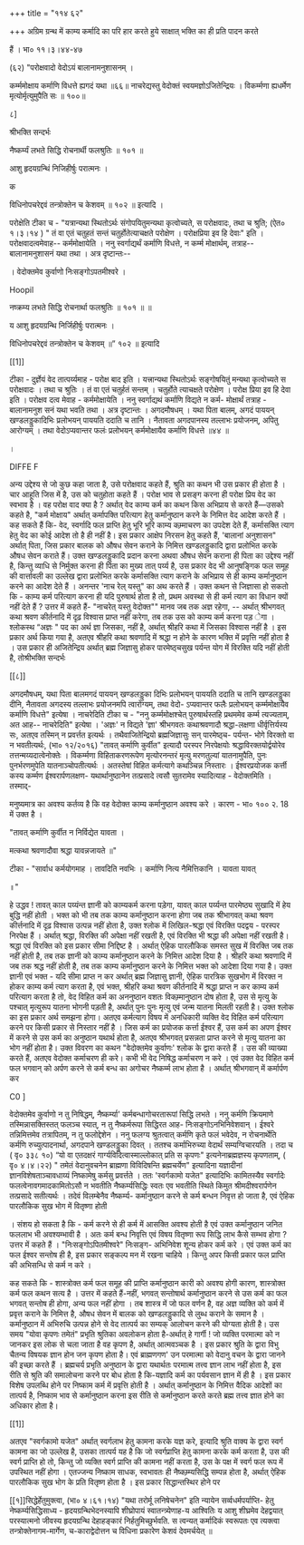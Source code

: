 +++
title = "११४ ६२"

+++
अग्रिम ग्रन्थ में काम्य कर्मादि का परि हार करते हुये साक्षात् भक्ति का ही प्रति पादन करते 

हैं । भा० ११।३।४४-४७ 

(६२) "परोक्षवादो वेदोऽयं बालानामनुशासनम् । 

कर्म्ममोक्षाय कर्माणि विधत्ते ह्यगदं यथा ॥६६॥ नाचरेद्यस्तु वेदोक्तं स्वयमज्ञोऽजितेन्द्रियः । विकर्म्मणा ह्यधर्मेण मृत्योर्मृत्युमुपैति सः ॥ १००॥ 

८] 

श्रीभक्ति सन्दर्भः 

नैष्कर्म्यं लभते सिद्धि रोचनार्थी फलश्रुतिः ॥ १०१ ॥ 

आशु हृदयग्रन्थिं निजिहीर्षुः परात्मनः । 

क 

विधिनोपचरेद्दवं तन्त्रोक्तेन च केशवम् ॥ १०२ ॥ इत्यादि । 

परोक्षेति टीका च - "यत्रान्यथा स्थितोऽर्थः संगोपयितुमन्यथा कृत्वोच्यते, स परोक्षवादः, तथा च श्रुति; (ऐत० १।३।१४ ) " तं वा एतं चतुहतं सन्तं चतुर्होतेत्याचक्षते परोक्षेण । परोक्षप्रिया इव हि देवाः" इति । परोक्षवादत्वमेवाह-- कर्ममोक्षायेति । ननु स्वर्गाद्यर्थं कर्माणि विधत्ते, न कर्म्म मोक्षार्थम्, तत्राह--बालानामनुशासनं यथा तथा । अत्र दृष्टान्तः-- 

। वेदोक्तमेव कुर्वाणो निःसङ्गोऽपतमीश्वरे । 

Hoopil 

नष्क्रम्य लभते सिद्धि रोचनार्था फलश्रुतिः ॥ १०१ ॥ ॥ 

य आशु हृदयग्रन्थि निर्जिहीर्षुः परात्मनः । 

विधिनोपचरेद्दवं तन्त्रोक्तेन च केशवम् ॥” १०२ ॥ इत्यादि 

[[1]]

टीका - दुर्ज्ञेयं वेद तात्पर्य्यमाह - परोक्ष बाद इति । यत्त्रान्यथा स्थितोऽर्थः सङ्गोषयितुं मन्यथा कृत्वोच्यते स परोक्षवादः । तथा च श्रुतिः । तं वा एतं चतुर्हतं सन्तम् । चतुर्होते त्याचक्षते परोक्षेण । परोक्ष प्रिया इव हि देवा इति । परोक्षव दत्व मेवाह - कर्ममोक्षायेति । ननु स्वर्गाद्यथं कर्माणि विद्यते न कर्म- मोक्षार्थं तत्राह - बालानामनुश सनं यथा भवति तथा । अत्र दृष्टान्तः । अगदमौषधम् । यथा पिता बालम्, अगदं पाययन् खण्डलड्डुकादिभिः प्रलोभयन् पाययति ददाति च तानि । नैतावता अगदपानस्य तल्लाभः प्रयोजनम्, अपितु आरोग्यम् । तथा वेदोऽप्यवान्तर फलंः प्रलोभयन् कर्ममोक्षायैव कर्माणि विधत्ते ॥४४ ॥ 

। 

DIFFE F 

अन्य उद्देश्य से जो कुछ कहा जाता है, उसे परोक्षवाद कहते हैं, श्रुति का कथन भी उस प्रकार ही होता है । चार आहूति जिस में है, उस को चतुहोता कहते हैं । परोक्ष भाव से प्रसङ्ग करना ही परोक्ष प्रिय वेद का स्वभाव है । वह परोक्ष वाद क्या है ? अर्थात् वेद काम्य कर्म का कथन किस अभिप्राय से करते हैं—उसको कहते है, "कर्म मोक्षाय" अर्थात् कर्मापक्ति परित्याग हेतु कर्मानुष्ठान करने के निमित्त वेद आदेश करते हैं । कह सकते हैं कि- वेद, स्वर्गादि फल प्राप्ति हेतु भूरि भूरि काम्य कम्र्माचरण का उपदेश देते हैं, कर्मासक्ति त्याग हेतु वेद का कोई आदेश तो है ही नहीं है। इस प्रकार आक्षेप निरसन हेतु कहते हैं, 'बालानां अनुशासन" अर्थात् पिता, जिस प्रकार बालक को औषध सेवन कराने के निमित्त खण्डलड्डुकादि द्वारा प्रलोभित करके औषध सेवन कराते हैं। उक्त खण्डलड्डुकादि प्रदान करना अथवा औषध सेवन कराना ही पिता का उद्देश्य नहीं है, किन्तु व्याधि से निर्मुक्त करना ही पिता का मुख्य तात् पर्य्य है, उस प्रकार वेद भी आनुषङ्गिक फल समूह की वार्त्तावली का उल्लेख द्वारा प्रलोभित करके कर्मासक्ति त्याग कराने के अभिप्राय से ही काम्य कर्मानुष्ठान करने का आदेश देते हैं । अनन्तर 'नाच रेल् यस्तु" का अथ करते हैं । उक्त कथन से जिज्ञासा हो सकतो कि - काम्य कर्म परित्याग करना ही यदि पुरुषार्थ होता है तो, प्रथम अवस्था से ही कर्म त्याग का विधान क्यों नहीं देते हैं ? उत्तर में कहते हैं- "नाचरेत् यस्तु वेदोक्त"" मानव जब तक अज्ञ रहेगा, -- अर्थात् श्रीभगवत् कथा श्रवण कीर्तनादि में दृढ़ विश्वास प्राप्त नहीं करेगा, तब तक उस को काम्य कर्म करना पड़ ेगा । श्लोकस्थ “अज्ञः " पद का अर्थ ज्ञा जिसका, नहीं है, अर्थात् श्रीहरि कथा में जिसका विश्वास नहीं है । इस प्रकार अर्थ किया गया है, अतएव श्रीहरि कथा श्रवणादि में श्रद्धा न होने के कारण भक्ति में प्रवृत्ति नहीं होता है । उस प्रकार ही अजितेन्द्रिय अर्थात् ब्रह्म जिज्ञासु होकर पारमेष्ठ्चसुख पर्यन्त योग में विरक्ति यदि नहीं होती है, तोश्रीभक्ति सन्दर्भः 

[[८]]

अगदमौषधम्, यथा पिता बालमगदं पाययन् खण्डलड्डुका दिभिः प्रलोभयन् पाययति ददाति च तानि खण्डलड्डुका दीनि, नैतावता अगदस्य तल्लाभः प्रयोजनमपि त्वारोग्यम्, तथा वेदो- ऽप्यवान्तर फलैः प्रलोभयन् कर्म्ममोक्षायैव कर्माणि विधत्ते" इत्येषा । नाचरेदिति टीका च - "ननु कर्म्ममोक्षश्चेत् पुरुषार्थस्तहि प्रथममेव कर्म्म त्यज्यताम्, अत आह-- नाचरेदिति" इत्येषा । 'अज्ञः' न विद्यते 'ज्ञा' श्रीभगवतः कथाश्रवणादौ श्रद्धा-लक्षणा धीर्वृत्तिर्यस्य सः, अतएव तस्मिन् न प्रवर्त्तत इत्यर्थः । तथैवाजितेन्द्रियो ब्रह्मजिज्ञासुः सन् पारमेष्ठ्च- पर्यन्त- भोगे विरक्तो वा न भवतीत्यर्थः, (भा० १२/२०१६) "तावत् कर्माणि कुर्वीत" इत्यादौ परस्पर निरपेक्षयोः श्रद्धाविरक्तयोर्द्वयोरेव तत्तन्मय्यदात्वेनोक्तेः । विकर्म्मणा विहिताकरणरूपेण मृत्योरनन्तरं मृत्यु मरणतुल्यां यातनामुपैति, पुनः पुनर्भरणमुपेति यातनाञ्चोपतीत्यर्थः । अतस्तेषां विहित कर्मत्यागे कथञ्चिन्न निस्तारः । ईश्वरप्रयोजक कर्त्ती कस्य कर्म्मण ईश्वरार्पणलक्षण- यथार्थानुष्ठानेन तत्प्रसादे त्वसौ सुतरामेव स्यादित्याह - वेदोक्तमिति । तस्माद्- 

मनुष्यमात्र का अवश्य कर्तव्य है कि वह वेदोक्त काम्य कर्मानुष्ठान अवश्य करे । कारण - भा० १०० २. 18 में उक्त है । 

"तावत् कर्माणि कुर्वीत न निर्विद्येत यावता । 

मत्कथा श्रवणादौवा श्रद्धा यावन्नजायते ॥" 

टीका - "सार्वाध कर्मयोगमाह । तावदिति नवभिः । कर्माणि नित्य नैमित्तिकानि । यावता यावत् 


॥" 

हे उद्धव ! तावत् काल पय्यंन्त ज्ञानी को काम्यकर्म करना पड़ेगा, यावत् काल पर्य्यन्त पारमेष्ठ्य सुखादि में हेय बुद्धि नहीं होती । भक्त को भी तब तक काम्य कर्मानुष्ठान करना होगा जब तक श्रीभागवत् कथा श्रवण कीर्त्तनादि में दृढ़ विश्वास उत्पन्न नहीं होता है, उक्त श्लोक में लिखिल-श्रद्धा एवं विरक्ति पदद्वय - परस्पर निरपेक्ष हैं । अर्थात् श्रद्धा, विरक्ति की अपेक्षा नहीं रखती है, एवं विरक्ति भी श्रद्धा की अपेक्षा नहीं रखती है। श्रद्धा एवं विरक्ति को इस प्रकार सीमा निद्दिष्ट है । अर्थात् ऐहिक पारलौकिक समस्त सुख में विरक्ति जब तक नहीं होती है, तब तक ज्ञानी को काम्य कर्मानुष्ठान करने के निमित्त आदेश दिया है । श्रीहरि कथा श्रवणादि में जब तक श्रद्ध नहीं होती है, तब तक काम्य कर्मानुष्ठान करने के निमित्त भक्त को आदेशा दिया गया है। उक्त ज्ञानी एवं भक्त - यदि सीमा प्राप्त न कर अर्थात् ब्रह्म जिज्ञासु ज्ञानी, ऐहिक पारत्रिक सुखभोग में विरक्त न होकर काम्य कर्म त्याग करता है, एवं भक्त, श्रीहरि कथा श्रवण कीर्तनादि में श्रद्धा प्राप्त न कर काम्य कर्म परित्याग करता है तो, वेद विहित कर्म का अननुष्ठान वशतः विकम्र्मानुष्ठान दोष होता है, उस से मृत्यु के पश्चात् मृत्युरूप यातना भोगनी पड़ती है, अर्थात् पुनः पुनः मृत्यु एवं जन्म यातना मिलती रहती है। उक्त श्लोक का इस प्रकार अर्थ समझना होगा। अतएव कर्मत्याग विषय में अनधिकारी व्यक्ति वेद विहित कर्म परित्याग करने पर किसी प्रकार से निस्तार नहीं है । जिस कर्म का प्रयोजक कर्त्ता ईश्वर हैं, उस कर्म का अपण ईश्वर में करने से उस कर्म का अनुष्ठान यथार्थ होता है, अतएव श्रीभगवत् प्रसन्नता प्राप्त करने से मृत्यु यातना का भोग नहीं होता है। उक्त विवरण का कथन "वेदोक्तमेव कुर्वाणः' श्लोक के द्वारा करते हैं । उस की व्याख्या करते हैं, अतएव वेदोक्त कर्माचरण ही करे। कभी भी वेद निषिद्ध कर्माचरण न करे । एवं उक्त वेद विहित कर्म फल भगवान् को अर्पण करने से कर्म बन्ध का अगोचर नैष्कर्म्म लाभ होता है । अर्थात् श्रीभगवान् में कर्मार्पण कर 

C0 ] 

वेदोक्तमेव कुर्वाणो न तु निषिद्धम्, नैष्कर्म्या' कर्मबन्धागोचरतारूपां सिद्धि लभते । ननु कर्मणि क्रियमाणे तस्मिन्नासक्तिस्तत् फलञ्च स्यात्, न तु नैष्कर्मरूपा सिद्धिरत आह- निःसङ्गोऽनभिनिवेशवान् । ईश्वरे तन्निमित्तमेव तत्रापितम्, न तु फलोद्देशेन । ननु फलग्य श्रुतत्वात् कर्मणि कृते फलं भवेदेव, न रोचनार्थेति कर्मणि रुच्युत्पादनार्था, अगदपाने खण्डलड्डुका दिवत् । ततश्च कर्माभिरुच्या वेदार्थं सम्यग्विचारयति । तदा च ( वृ० ३३८ १०) “यो वा एतदक्षरं गार्ग्यविदित्वास्माल्लोकात् प्रति स कृपणः" इत्यनेनाब्रह्मज्ञस्य कृपणताम्, ( वृ० ४।४।२२) " तमेतं वेदानुवचनेन ब्राह्मणा विविदिषन्ति ब्रह्मचर्येण" इत्यादिना यज्ञादीनां ज्ञानविशेषताञ्चावधाय्यं निष्कामेषु कर्मसु प्रवर्त्तते । ततः 'स्वर्गकामो यजेत" इत्यादिभिः कामितस्यैव स्वर्गादेः फलत्वेनावगमादकामितोऽसौ न भवतीति नैष्कर्म्यसिद्धिः स्वतः एव भवतीति स्थिते किमुत श्रीमदीश्वरार्पणेन तत्प्रसादे सतीत्यर्थः । तदेवं विलम्बेनैव नैष्कर्म्य- कर्मानुष्ठान करने से कर्म बन्धन निवृत्त हो जाता है, एवं ऐहिक पारलौकिक सुख भोग में वितृष्णा होती 

। संशय हो सकता है कि - कर्म करने से ही कर्म में आसक्ति अवश्य होती है एवं उक्त कर्मानुष्ठान जनित फललाभ भी अवश्यम्भावी है । अतः कर्म बन्ध निवृत्ति एवं विषय वितृष्णा रूप सिद्धि लाभ कैसे सम्भव होगा ? उत्तर में कहते हैं । "निःसङ्गोऽपितमीश्वरे" निःसङ्ग- अभिनिवेश शून्य होकर कर्म करे । एवं उक्त कर्म का फल ईश्वर सन्तोष ही है, इस प्रकार सङ्कल्प मन में रखना चाहिये । किन्तु अपर किसी प्रकार फल प्राप्ति की अभिसन्धि से कर्म न करे । 

कह सकते कि - शास्त्रोक्त कर्म फल समूह की प्राप्ति कर्मानुष्ठान कारी को अवश्य होगी कारण, शास्त्रोक्त कर्म फल कथन सत्य है । उत्तर में कहते हैं-नहीं, भगवत् सन्तोषार्थ कर्मानुष्ठान करने से उस कर्म का फल भगवत् सन्तोष ही होगा, अन्य फल नहीं होगा । तब शास्त्र में जो फल वर्णन है, वह अज्ञ व्यक्ति को कर्म में प्रवृत्त कराने के निमित्त है, औषध सेवन में बालक को खण्डलड्डुकादि से लुब्ध कराने के समान है । कर्मानुष्ठान में अभिरुचि उत्पन्न होने से वेद तात्पर्य का सम्यक् आलोचन करने की योग्यता होती है। उस समय "योवा कृपणः तमेतं" प्रभृति श्रुतिका अवलोकन होता है-अर्थात् हे गार्गी ! जो व्यक्ति परमात्मा को न जानकर इस लोक से चला जाता है वह कृपण है, अर्थात् आत्मवञ्चक है । इस प्रकार श्रुति के द्वारा विभु चैतन्य विषयक ज्ञान होन जन कृपण होता है। एवं ब्राह्मणगण' उन परमात्मा को वेदानु वचन के द्वारा जानने की इच्छा करते हैं । ब्रह्मचर्य प्रभृति अनुष्ठान के द्वारा यथार्थतः परमात्म तत्त्व ज्ञान लाभ नहीं होता है, इस रीति से श्रुति की समालोचना करने पर बोध होता है कि-यज्ञादि कर्म का पर्यवसान ज्ञान में ही है । इस प्रकार विशेष उपलब्धि होने पर निष्काम कर्म में प्रवृत्ति होती है । अर्थात् कर्मानुष्ठान के निमित्त वैदिक आदेशों का तात्पर्य है, निष्काम भाव से कर्मानुष्ठान करना इस रीति से कर्मानुष्ठान करते करते ब्रह्म तत्त्व ज्ञात होने का अधिकार होता है। 

[[1]]

अतएव "स्वर्गकामो यजेत" अर्थात् स्वर्गलाभ हेतु कामना करके यज्ञ करे, इत्यादि श्रुति वाक्य के द्वारा स्वर्ग कामना का जो उल्लेख है, उसका तात्पर्य यह है कि जो स्वर्गप्राप्ति हेतु कामना करके कर्म करता है, उस की स्वर्ग प्राप्ति हो तो, किन्तु जो व्यक्ति स्वर्ग प्राप्ति की कामना नहीं करता है, उस के पक्ष में स्वर्ग फल रूप में उपस्थित नहीं होगा । एतज्जन्य निष्काम साधक, स्वभावतः ही नैष्कम्र्म्यसिद्धि सम्पन्न होता है, अर्थात् ऐहिक पारलौकिक सुख भोग के प्रति वितृष्ण होता है । इस प्रकार सिद्धान्तस्थिर होने पर 



[[१]]सिद्धेर्हेतुमुक्त्वा, (भा० ४।६१।१४) "यथा तरोर्मू लनिषेचनेन" इति न्यायेन सर्व्वधर्मपर्याप्ति- हेतु नेष्कर्म्यसिद्धिसाध्य - हृदयग्रन्थिभेदनस्यापि शीघ्रोपायं स्वातन्त्र्येणाह-य आश्वितिः य आशु शीघ्रमेव देहद्वयात् परस्यात्मनो जीवस्य हृदयग्रन्थि देहाहङ्कारं निर्हतुमिच्छुर्भवति. स त्वन्यत् कर्मादिकं स्वरूपतः एव त्यक्त्वा तन्त्रोक्तेनागम-मार्गेण, च-काराद्वेदोत्तन च विधिना प्रकारेण केशवं देवमर्चयेत् ॥ 

